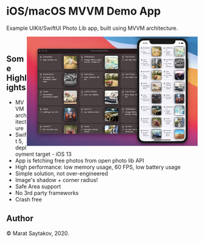 # iOS/macOS MVVM Demo App

Example UIKit/SwiftUI Photo Lib app, built using MVVM architecture.

<img src=demo@2x.jpg align=right width=450>

&nbsp;

## Some Highlights

- MVVM architecture 
- Swift 5, deployment target - iOS 13
- App is fetching free photos from open photo lib API
- High performance: low memory usage, 60 FPS, low battery usage
- Simple solution, not over-engineered
- Image's shadow + corner radius!
- Safe Area support
- No 3rd party frameworks
- Crash free

## Author

© Marat Saytakov, 2020.
